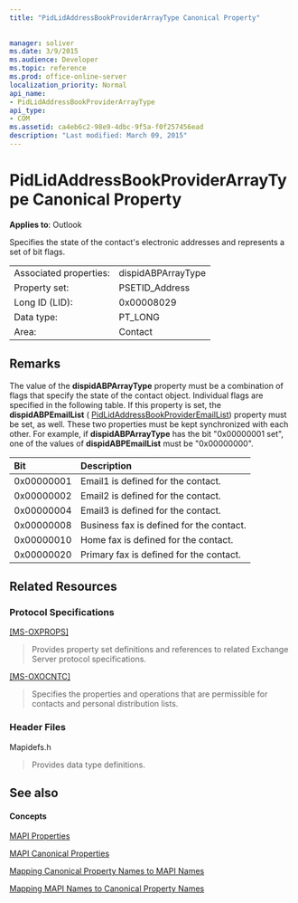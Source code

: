```yaml
---
title: "PidLidAddressBookProviderArrayType Canonical Property"
 
 
manager: soliver
ms.date: 3/9/2015
ms.audience: Developer
ms.topic: reference
ms.prod: office-online-server
localization_priority: Normal
api_name:
- PidLidAddressBookProviderArrayType
api_type:
- COM
ms.assetid: ca4eb6c2-98e9-4dbc-9f5a-f0f257456ead
description: "Last modified: March 09, 2015"
---
```


# PidLidAddressBookProviderArrayType Canonical Property

  
  
**Applies to**: Outlook 
  
Specifies the state of the contact's electronic addresses and represents a set of bit flags.
  
|||
|:-----|:-----|
|Associated properties:  <br/> |dispidABPArrayType  <br/> |
|Property set:  <br/> |PSETID_Address  <br/> |
|Long ID (LID):  <br/> |0x00008029  <br/> |
|Data type:  <br/> |PT_LONG  <br/> |
|Area:  <br/> |Contact  <br/> |
   
## Remarks

The value of the **dispidABPArrayType** property must be a combination of flags that specify the state of the contact object. Individual flags are specified in the following table. If this property is set, the **dispidABPEmailList** ( [PidLidAddressBookProviderEmailList](pidlidaddressbookprovideremaillist-canonical-property.md)) property must be set, as well. These two properties must be kept synchronized with each other. For example, if **dispidABPArrayType** has the bit "0x00000001 set", one of the values of **dispidABPEmailList** must be "0x00000000". 
  
|**Bit**|**Description**|
|:-----|:-----|
|0x00000001  <br/> |Email1 is defined for the contact.  <br/> |
|0x00000002  <br/> |Email2 is defined for the contact.  <br/> |
|0x00000004  <br/> |Email3 is defined for the contact.  <br/> |
|0x00000008  <br/> |Business fax is defined for the contact.  <br/> |
|0x00000010  <br/> |Home fax is defined for the contact.  <br/> |
|0x00000020  <br/> |Primary fax is defined for the contact.  <br/> |
   
## Related Resources

### Protocol Specifications

[[MS-OXPROPS]](http://msdn.microsoft.com/library/f6ab1613-aefe-447d-a49c-18217230b148%28Office.15%29.aspx)
  
> Provides property set definitions and references to related Exchange Server protocol specifications.
    
[[MS-OXOCNTC]](http://msdn.microsoft.com/library/9b636532-9150-4836-9635-9c9b756c9ccf%28Office.15%29.aspx)
  
> Specifies the properties and operations that are permissible for contacts and personal distribution lists.
    
### Header Files

Mapidefs.h
  
> Provides data type definitions.
    
## See also

#### Concepts

[MAPI Properties](mapi-properties.md)
  
[MAPI Canonical Properties](mapi-canonical-properties.md)
  
[Mapping Canonical Property Names to MAPI Names](mapping-canonical-property-names-to-mapi-names.md)
  
[Mapping MAPI Names to Canonical Property Names](mapping-mapi-names-to-canonical-property-names.md)


